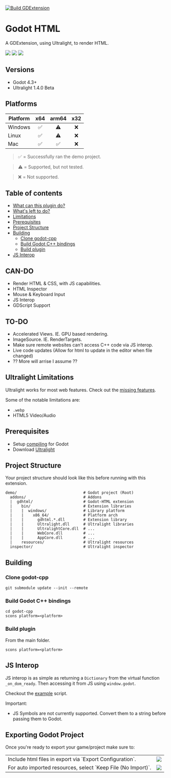 [![Build GDExtension](https://github.com/Decapitated/Godot-HTML/actions/workflows/builds.yml/badge.svg)](https://github.com/Decapitated/Godot-HTML/actions/workflows/builds.yml)

# Godot HTML
A GDExtension, using Ultralight, to render HTML.

<img src="docs/images/WebView.png">
<img src="docs/images/EditorView.png">
<img src="docs/images/InspectorView.png">

## Versions
- Godot 4.3+
- Ultralight 1.4.0 Beta

## Platforms
| Platform | x64 | arm64 | x32 |
| - | :-: | :-: | :-: |
| Windows | :white_check_mark: |  :warning: | :x: |
| Linux | :white_check_mark: |  :warning: | :x: |
| Mac | :white_check_mark: | :white_check_mark: | :x: |

> :white_check_mark: = Successfully ran the demo project.

> :warning: = Supported, but not tested.

> :x: = Not supported.

## Table of contents
- [What can this plugin do?](#can-do)
- [What's left to do?](#to-do)
- [Limitations](#ultralight-limitations)
- [Prerequisites](#prerequisites)
- [Project Structure](#project-structure)
- [Building](#building)
  - [Clone godot-cpp](#clone-godot-cpp)
  - [Build Godot C++ bindings](#build-godot-cpp-bindings)
  - [Build plugin](#build-plugin)
- [JS Interop](#js-interop)

## CAN-DO
- Render HTML & CSS, with JS capabilities.
- HTML Inspector
- Mouse & Keyboard Input
- JS Interop
- GDScript Support

## TO-DO
- Accelerated Views. IE. GPU based rendering.
- ImageSource. IE. RenderTargets.
- Make sure remote websites can't access C++ code via JS interop.
- Live code updates (Allow for html to update in the editor when file changed)
- ?? More will arrise I assume ??

## Ultralight Limitations
Ultralight works for most web features. Check out the [missing features](https://github.com/ultralight-ux/Ultralight/issues/178).

Some of the notable limitations are:
- `.webp`
- HTML5 Video/Audio

## Prerequisites
- Setup [compiling](https://docs.godotengine.org/en/stable/contributing/development/compiling/compiling_for_windows.html) for Godot
- Download [Ultralight](https://ultralig.ht/download/)

## Project Structure
Your project structure should look like this before running with this extension.
```
demo/                             # Godot project (Root)
  addons/                         # Addons
  |  gdhtml/                      # Godot-HTML extension
  |    bin/                       # Extension libraries
  |    |  windows/                # Library platform
  |    |    x86_64/               # Platform arch
  |    |      gdhtml.*.dll        # Extension library
  |    |      Ultralight.dll      # Ultralight libraries
  |    |      UltralightCore.dll  # ...
  |    |      WebCore.dll         # ...
  |    |      AppCore.dll         # ...
  |    resources/                 # Ultralight resources
  inspector/                      # Ultralight inspector
```

## Building

### Clone godot-cpp
```
git submodule update --init --remote
```

### Build Godot C++ bindings
```
cd godot-cpp
scons platform=<platform>
```

### Build plugin

From the main folder.
```
scons platform=<platform>
```

## JS Interop
JS interop is as simple as returning a `Dictionary` from the virtual function `_on_dom_ready`. Then accessing it from JS using `window.godot`.

Checkout the [example](demo/app_example.gd) script.

Important:
- JS Symbols are not currently supported. Convert them to a string before passing them to Godot.

## Exporting Godot Project
Once you're ready to export your game/project make sure to:
<table>
  <tr>
    <td>Include html files in export via `Export Configuration`.</td>
    <td><img src="docs/images/ExportConfiguration.png"></td>
  </tr>
  <tr>
    <td>For auto imported resources, select `Keep File (No Import)`.</td>
    <td><img src="docs/images/NoResourceImport.png"></td>
  </tr>
<table>
